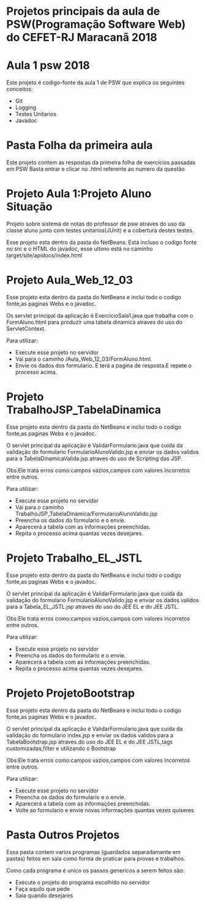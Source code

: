 # Projetos principais da aula de PSW(Programação Software Web) do CEFET-RJ Maracanã 2018

# Aula 1 psw 2018
Este projeto é codigo-fonte da aula 1 de PSW que explica os seguintes conceitos:

* Git
* Logging
* Testes Unitarios
* Javadoc

# Pasta Folha da primeira aula
Este projeto contem as respostas da primeira folha de exercicios passadas em PSW
Basta entrar e clicar no .html referente ao numero da questão

# Projeto Aula 1:Projeto Aluno Situação

Projeto sobre sistema de notas do professor de psw atraves do uso da classe aluno junto com testes unitarios(JUnit) e a cobertura destes testes.

Esse projeto esta dentro da pasta do NetBeans.
Está incluso o codigo fonte no src e o HTML do javadoc, esse ultimo está no caminho  target/site/apidocs/index.html

# Projeto Aula_Web_12_03
Esse projeto esta dentro da pasta do NetBeans e inclui todo o codigo fonte,as paginas Webs e o javadoc.

Os servlet principal da aplicação é ExercicioSala1.java que trabalha com o FormAluno.html para produzir uma tabela dinamica atraves do uso do ServletContext.

Para utilizar:

* Execute esse projeto no servidor  
* Vai para o caminho /Aula_Web_12_03/FormAluno.html.
* Envie os dados dos formulario.
E terá a pagina de resposta.E repete o processo acima.

# Projeto TrabalhoJSP_TabelaDinamica
Esse projeto esta dentro da pasta do NetBeans e inclui todo o codigo fonte,as paginas Webs e o javadoc.

O servlet principal da aplicação é ValidarFormulario.java que cuida da validação do formulario FormularioAlunoValido.jsp e enviar os dados validos para a TabelaDinamicaValida.jsp atraves do uso de Scripting das JSP.

Obs:Ele trata erros como:campos vazios,campos com valores incorretos entre outros.

Para utilizar:

* Execute esse projeto no servidor  
* Vai para o caminho TrabalhoJSP_TabelaDinamica/FormularioAlunoValido.jsp
* Preencha os dados do formulario e o envie.
* Aparecerá a tabela com as informações preenchidas.
* Repita o processo acima quantas vezes desejares.

# Projeto Trabalho_EL_JSTL
Esse projeto esta dentro da pasta do NetBeans e inclui todo o codigo fonte,as paginas Webs e o javadoc.

O servlet principal da aplicação é ValidarFormulario.java que cuida da validação do formulario FormularioAlunoValido.jsp e enviar os dados validos para a Tabela_EL_JSTL.jsp atraves do uso do JEE EL e do JEE JSTL.

Obs:Ele trata erros como:campos vazios,campos com valores incorretos entre outros.

Para utilizar:

* Execute esse projeto no servidor  
* Preencha os dados do formulario e o envie.
* Aparecerá a tabela com as informações preenchidas.
* Repita o processo acima quantas vezes desejares.

# Projeto ProjetoBootstrap
Esse projeto esta dentro da pasta do NetBeans e inclui todo o codigo fonte,as paginas Webs e o javadoc.

O servlet principal da aplicação é ValidarFormulario.java que cuida da validação do formulario index.jsp e enviar os dados validos para a TabelaBootstrap.jsp atraves do uso do JEE EL e do JEE JSTL,tags customizadas,filter e utilizando o  Bootstrap

Obs:Ele trata erros como:campos vazios,campos com valores incorretos entre outros.

Para utilizar:

* Execute esse projeto no servidor  
* Preencha os dados do formulario e o envie.
* Aparecerá a tabela com as informações preenchidas.
* Volte ao formulario e envie novas informações quantas vezes quiseres


# Pasta Outros Projetos
Essa pasta contem varios programas (guardados separadamente em pastas) feitos em sala como forma de praticar para provas e trabalhos.

Como cada programa é unico os passos genericos a serem feitos são:

* Execute o projeto do programa escolhido no servidor  
* Faça aquilo que pede
* Saia quando desejares
